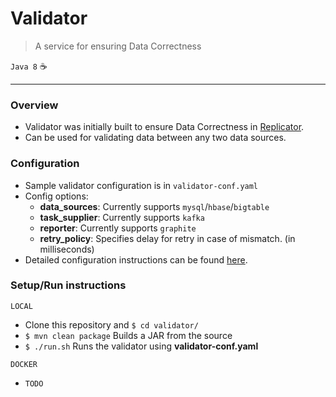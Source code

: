 # Validator
> A service for ensuring Data Correctness

`Java 8` ☕️

---

### Overview
- Validator was initially built to ensure Data Correctness in [Replicator](https://github.com/mysql-time-machine/replicator).
- Can be used for validating data between any two data sources.

### Configuration
- Sample validator configuration is in `validator-conf.yaml`
- Config options:
    - **data_sources**: Currently supports `mysql`/`hbase`/`bigtable`
    - **task_supplier**: Currently supports `kafka`
    - **reporter**: Currently supports `graphite`
    - **retry_policy**: Specifies delay for retry in case of mismatch. (in milliseconds)
- Detailed configuration instructions can be found [here](https://github.com/mysql-time-machine/validator/tree/master/docs/CONFIGURATION.md).

### Setup/Run instructions
`LOCAL`
- Clone this repository and `$ cd validator/`
- `$ mvn clean package` Builds a JAR from the source
- `$ ./run.sh` Runs the validator using **validator-conf.yaml**

`DOCKER`
- `TODO`